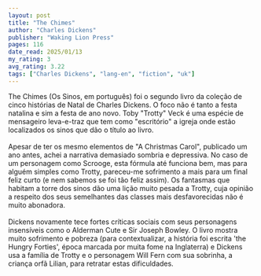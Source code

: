 ```yaml
---
layout: post
title: "The Chimes"
author: "Charles Dickens"
publisher: "Waking Lion Press"
pages: 116
date_read: 2025/01/13
my_rating: 3
avg_rating: 3.22
tags: ["Charles Dickens", "lang-en", "fiction", "uk"]
---
```


The Chimes (Os Sinos, em português) foi o segundo livro da coleção de cinco histórias de Natal de Charles Dickens. O foco não é tanto a festa natalina e sim a festa de ano novo. Toby "Trotty" Veck é uma espécie de mensageiro leva-e-traz que tem como "escritório" a igreja onde estão localizados os sinos que dão o título ao livro.<br/><br/>Apesar de ter os mesmo elementos de "A Christmas Carol", publicado um ano antes, achei a narrativa demasiado sombria e depressiva. No caso de um personagem como Scrooge, esta fórmula até funciona bem, mas para alguém simples como Trotty, pareceu-me sofrimento a mais para um final feliz curto (e nem sabemos se foi tão feliz assim). Os fantasmas que habitam a torre dos sinos dão uma lição muito pesada a Trotty, cuja opinião a respeito dos seus semelhantes das classes mais desfavorecidas não é muito abonadora. <br/><br/>Dickens novamente tece fortes críticas sociais com seus personagens insensíveis como o Alderman Cute e Sir Joseph Bowley. O livro mostra muito sofrimento e pobreza (para contextualizar, a história foi escrita 'the Hungry Forties', época marcada por muita fome na Inglaterra) e Dickens usa a família de Trotty e o personagem Will Fern com sua sobrinha, a criança orfã Lilian, para retratar estas dificuldades.

